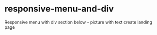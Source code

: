 # responsive-menu-and-div
Responsive menu with div section below - picture with text create landing page
